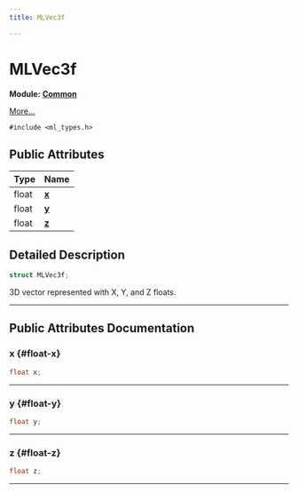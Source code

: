 ```yaml
---
title: MLVec3f

---
```


# MLVec3f

**Module:** **[Common](/versioned_docs/version-22-May-2023/api-ref/api/Modules/group___common/group___common.md)**



 [More...](#detailed-description)


`#include <ml_types.h>`

## Public Attributes

| Type           | Name           |
| -------------- | -------------- |
| float | **[x](/versioned_docs/version-22-May-2023/api-ref/api/Modules/group___common/struct_m_l_vec3f.md#float-x)**  |
| float | **[y](/versioned_docs/version-22-May-2023/api-ref/api/Modules/group___common/struct_m_l_vec3f.md#float-y)**  |
| float | **[z](/versioned_docs/version-22-May-2023/api-ref/api/Modules/group___common/struct_m_l_vec3f.md#float-z)**  |

## Detailed Description

```cpp
struct MLVec3f;
```


3D vector represented with X, Y, and Z floats. 





-----------
## Public Attributes Documentation

### x {#float-x}

```cpp
float x;
```






-----------

### y {#float-y}

```cpp
float y;
```






-----------

### z {#float-z}

```cpp
float z;
```






-----------


